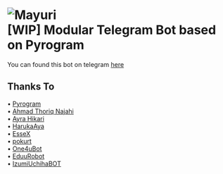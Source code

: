 ![Mayuri](https://static.wikia.nocookie.net/date-a-live/images/7/77/1chara_mayuri.png/revision/latest)  
[WIP] Modular Telegram Bot based on Pyrogram 
==============
You can found this bot on telegram [here](https://t.me/Mayuri17Bot)  
  
## Thanks To
• [Pyrogram](https://github.com/pyrogram)  
• [Ahmad Thoriq Najahi](https://github.com/najahiiii)  
• [Ayra Hikari](https://github.com/AyraHikari)  
• [HarukaAya](https://gitlab.com/HarukaNetwork/OSS/HarukaAya)  
• [EsseX](https://github.com/Dank-del/EsseX)  
• [pokurt](https://github.com/pokurt)  
• [One4uBot](https://github.com/MoveAngle/One4uBot)  
• [EduuRobot](https://github.com/AmanoTeam/EduuRobot)  
• [IzumiUchihaBOT](https://github.com/soulr344/IzumiUchihaBOT)
